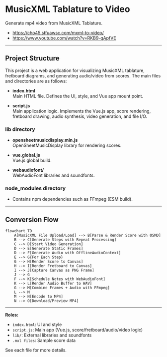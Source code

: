 MusicXML Tablature to Video
===========================

Generate mp4 video from MusicXML Tablature.

* https://cho45.stfuawsc.com/mxml-to-video/
* https://www.youtube.com/watch?v=RKB9-qApfVE

---

## Project Structure

This project is a web application for visualizing MusicXML tablature, fretboard diagrams, and generating audio/video from scores. The main files and directories are as follows:

- **index.html**  
  Main HTML file. Defines the UI, style, and Vue app mount point.

- **script.js**  
  Main application logic. Implements the Vue.js app, score rendering, fretboard drawing, audio synthesis, video generation, and file I/O.

### lib directory

- **opensheetmusicdisplay.min.js**  
  OpenSheetMusicDisplay library for rendering scores.

- **vue.global.js**  
  Vue.js global build.

- **webaudiofont/**  
  WebAudioFont libraries and soundfonts.

### node_modules directory

- Contains npm dependencies such as FFmpeg (ESM build).

---

## Conversion Flow

```mermaid
flowchart TD
    A[MusicXML File Upload/Load] --> B[Parse & Render Score with OSMD]
    B --> C[Generate Steps with Repeat Processing]
    C --> D[Start Video Generation]
    D --> E[Generate Static Frames]
    D --> F[Generate Audio with OfflineAudioContext]
    E --> G{For Each Step}
    G --> H[Render Score to Canvas]
    H --> I[Render Fretboard to Canvas]
    I --> J[Capture Canvas as PNG Frame]
    J --> G
    F --> K[Schedule Notes with WebAudioFont]
    K --> L[Render Audio Buffer to WAV]
    G --> M[Combine Frames + Audio with FFmpeg]
    L --> M
    M --> N[Encode to MP4]
    N --> O[Download/Preview MP4]
```

---

**Roles:**

- `index.html`: UI and style
- `script.js`: Main app (Vue.js, score/fretboard/audio/video logic)
- `lib/`: External libraries and soundfonts
- `.mxl files`: Sample score data

See each file for more details.
